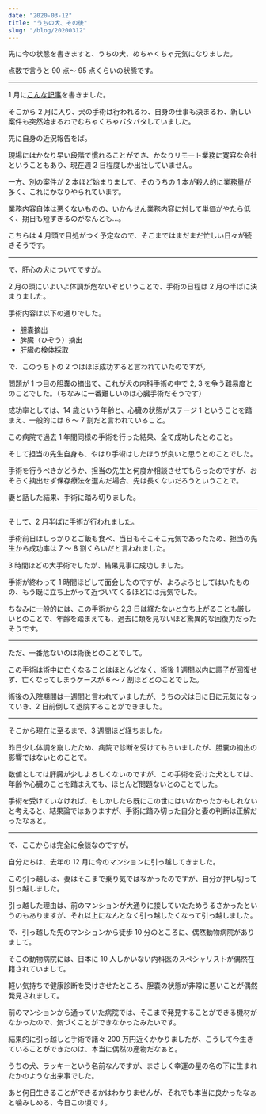 ```yaml
---
date: "2020-03-12"
title: "うちの犬、その後"
slug: "/blog/20200312"
---
```


先に今の状態を書きますと、うちの犬、めちゃくちゃ元気になりました。

点数で言うと 90 点～ 95 点くらいの状態です。

---

1 月に[こんな記事](https://kkweb.io/blog/20200117)を書きました。

そこから 2 月に入り、犬の手術は行われるわ、自身の仕事も決まるわ、新しい案件も突然始まるわでむちゃくちゃバタバタしていました。

先に自身の近況報告をば。

現場にはかなり早い段階で慣れることができ、かなりリモート業務に寛容な会社ということもあり、現在週 2 日程度しか出社していません。

一方、別の案件が 2 本ほど始まりまして、そのうちの 1 本が殺人的に業務量が多く、これにかなりやられています。

業務内容自体は悪くないものの、いかんせん業務内容に対して単価がやたら低く、期日も短すぎるのがなんとも…。

こちらは 4 月頭で目処がつく予定なので、そこまではまだまだ忙しい日々が続きそうです。

---

で、肝心の犬についてですが。

2 月の頭にいよいよ体調が危ないぞということで、手術の日程は 2 月の半ばに決まりました。

手術内容は以下の通りでした。

- 胆嚢摘出
- 脾臓（ひぞう）摘出
- 肝臓の検体採取

で、このうち下の 2 つはほぼ成功すると言われていたのですが。

問題が 1 つ目の胆嚢の摘出で、これが犬の内科手術の中で 2, 3 を争う難易度とのことでした。（ちなみに一番難しいのは心臓手術だそうです）

成功率としては、14 歳という年齢と、心臓の状態がステージ 1 ということを踏まえ、一般的には 6 ～ 7 割だと言われていること。

この病院で過去 1 年間同様の手術を行った結果、全て成功したとのこと。

そして担当の先生自身も、やはり手術はしたほうが良いと思うとのことでした。

手術を行うべきかどうか、担当の先生と何度か相談させてもらったのですが、おそらく摘出せず保存療法を選んだ場合、先は長くないだろうということで。

妻と話した結果、手術に踏み切りました。

---

そして、2 月半ばに手術が行われました。

手術前日はしっかりとご飯も食べ、当日もそこそこ元気であったため、担当の先生から成功率は 7 ～ 8 割くらいだと言われました。

3 時間ほどの大手術でしたが、結果見事に成功しました。

手術が終わって 1 時間ほどして面会したのですが、よろよろとしてはいたものの、もう既に立ち上がって近づいてくるほどには元気でした。

ちなみに一般的には、この手術から 2,3 日は経たないと立ち上がることも厳しいとのことで、年齢を踏まえても、過去に類を見ないほど驚異的な回復力だったそうです。

---

ただ、一番危ないのは術後とのことでして。

この手術は術中に亡くなることはほとんどなく、術後 1 週間以内に調子が回復せず、亡くなってしまうケースが 6 ～ 7 割ほどとのことでした。

術後の入院期間は一週間と言われていましたが、うちの犬は日に日に元気になっていき、2 日前倒して退院することができました。

---

そこから現在に至るまで、3 週間ほど経ちました。

昨日少し体調を崩したため、病院で診断を受けてもらいましたが、胆嚢の摘出の影響ではないとのことで。

数値としては肝臓が少しよろしくないのですが、この手術を受けた犬としては、年齢や心臓のことを踏まえても、ほとんど問題ないとのことでした。

手術を受けていなければ、もしかしたら既にこの世にはいなかったかもしれないと考えると、結果論ではありますが、手術に踏み切った自分と妻の判断は正解だったなぁと。

---

で、ここからは完全に余談なのですが。

自分たちは、去年の 12 月に今のマンションに引っ越してきました。

この引っ越しは、妻はそこまで乗り気ではなかったのですが、自分が押し切って引っ越しました。

引っ越した理由は、前のマンションが大通りに接していたためうるさかったというのもありますが、それ以上になんとなく引っ越したくなって引っ越しました。

で、引っ越した先のマンションから徒歩 10 分のところに、偶然動物病院がありまして。

そこの動物病院には、日本に 10 人しかいない内科医のスペシャリストが偶然在籍されていまして。

軽い気持ちで健康診断を受けさせたところ、胆嚢の状態が非常に悪いことが偶然発見されまして。

前のマンションから通っていた病院では、そこまで発見することができる機材がなかったので、気づくことができなかったみたいです。

結果的に引っ越しと手術で諸々 200 万円近くかかりましたが、こうして今生きていることができたのは、本当に偶然の産物だなぁと。

うちの犬、ラッキーという名前なんですが、まさしく幸運の星の名の下に生まれたかのような出来事でした。

あと何日生きることができるかはわかりませんが、それでも本当に良かったなぁと噛みしめる、今日この頃です。
